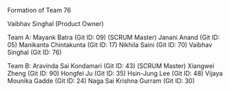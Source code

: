 Formation of Team 76

Vaibhav Singhal (Product Owner)

Team A:
Mayank Batra (Git ID: 09) (SCRUM Master)
Janani Anand (Git ID: 05)
Manikanta Chintakunta (Git ID: 17)
Nikhila Saini (Git ID: 70)
Vaibhav Singhal (Git ID: 76)

Team B:
Aravinda Sai Kondamari (Git ID: 43) (SCRUM Master)
Xiangwei Zheng (Git ID: 90)
Hongfei Ju (Git ID: 35)
Hsin-Jung Lee (Git ID: 48)
Vijaya Mounika Gadde (Git ID: 24)
Naga Sai Krishna Gurram (Git ID: 30)